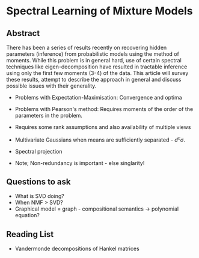 Spectral Learning of Mixture Models
===================================

Abstract
--------
There has been a series of results recently on recovering hidden parameters
(inference) from probabilistic models using the method of moments. While this
problem is in general hard, use of certain spectral techniques like
eigen-decomposition have resulted in tractable inference using only the first
few moments (3-4) of the data. This article will survey these results, attempt
to describe the approach in general and discuss possible issues with their
generality.


* Problems with Expectation-Maximisation: Convergence and optima
* Problems with Pearson's method: Requires moments of the order of the parameters in the problem.

* Requires some rank assumptions and also availability of multiple views
* Multivariate Gaussians when means are sufficiently separated - $d^c \sigma$.
* Spectral projection

* Note; Non-redundancy is important - else singlarity!

Questions to ask
----------------

* What is SVD doing?
* When NMF > SVD?
* Graphical model = graph - compositional semantics -> polynomial equation?

Reading List
------------

* Vandermonde decompositions of Hankel matrices



[^1]: Anandkumar, Hsu, Kakade; A Method of Moments for Mixture Models and Hidden Markov Models 
